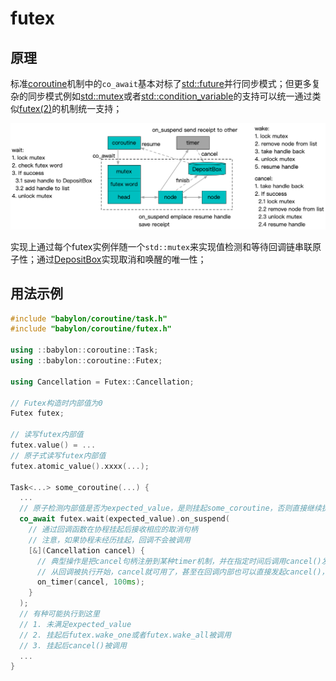 # futex

## 原理

标准[coroutine](https://en.cppreference.com/w/cpp/language/coroutines)机制中的`co_await`基本对标了[std::future](https://en.cppreference.com/w/cpp/thread/future)并行同步模式；但更多复杂的同步模式例如[std::mutex](https://en.cppreference.com/w/cpp/thread/mutex)或者[std::condition_variable](https://en.cppreference.com/w/cpp/thread/condition_variable)的支持可以统一通过类似[futex(2)](https://man7.org/linux/man-pages/man2/futex.2.html)的机制统一支持；

![](images/futex.png)

实现上通过每个futex实例伴随一个`std::mutex`来实现值检测和等待回调链串联原子性；通过[DepositBox](../concurrent/deposit_box.md)实现取消和唤醒的唯一性；

## 用法示例

```c++
#include "babylon/coroutine/task.h"
#include "babylon/coroutine/futex.h"

using ::babylon::coroutine::Task;
using ::babylon::coroutine::Futex;

using Cancellation = Futex::Cancellation;

// Futex构造时内部值为0
Futex futex;

// 读写futex内部值
futex.value() = ...
// 原子式读写futex内部值
futex.atomic_value().xxxx(...);

Task<...> some_coroutine(...) {
  ...
  // 原子检测内部值是否为expected_value，是则挂起some_coroutine，否则直接继续执行
  co_await futex.wait(expected_value).on_suspend(
    // 通过回调函数在协程挂起后接收相应的取消句柄
    // 注意，如果协程未经历挂起，回调不会被调用
    [&](Cancellation cancel) {
      // 典型操作是把cancel句柄注册到某种timer机制，并在指定时间后调用cancel()发起取消
      // 从回调被执行开始，cancel就可用了，甚至在回调内部也可以直接发起cancel()，虽然一般这并没有什么意义
      on_timer(cancel, 100ms);
    }
  );
  // 有种可能执行到这里
  // 1. 未满足expected_value
  // 2. 挂起后futex.wake_one或者futex.wake_all被调用
  // 3. 挂起后cancel()被调用
  ...
}
```
